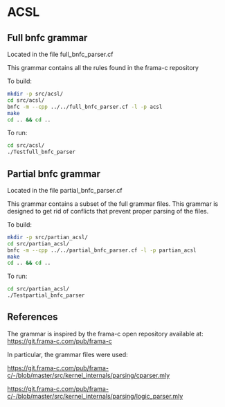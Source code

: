 # ACSL

## Full bnfc grammar

Located in the file full_bnfc_parser.cf

This grammar contains all the rules found in the frama-c repository

To build:

```sh
mkdir -p src/acsl/
cd src/acsl/
bnfc -m --cpp ../../full_bnfc_parser.cf -l -p acsl
make
cd .. && cd .. 
```

To run:

```sh
cd src/acsl/
./Testfull_bnfc_parser
```

## Partial bnfc grammar

Located in the file partial_bnfc_parser.cf

This grammar contains a subset of the full grammar files. This grammar is designed to get rid of conflicts that prevent proper parsing of the files.

To build:

```sh
mkdir -p src/partian_acsl/
cd src/partian_acsl/
bnfc -m --cpp ../../partial_bnfc_parser.cf -l -p partian_acsl
make
cd .. && cd .. 
```

To run:

```sh
cd src/partian_acsl/
./Testpartial_bnfc_parser
```


## References

The grammar is inspired by the frama-c open repository available at:  
https://git.frama-c.com/pub/frama-c 

In particular, the grammar files were used: 

https://git.frama-c.com/pub/frama-c/-/blob/master/src/kernel_internals/parsing/cparser.mly

https://git.frama-c.com/pub/frama-c/-/blob/master/src/kernel_internals/parsing/logic_parser.mly
